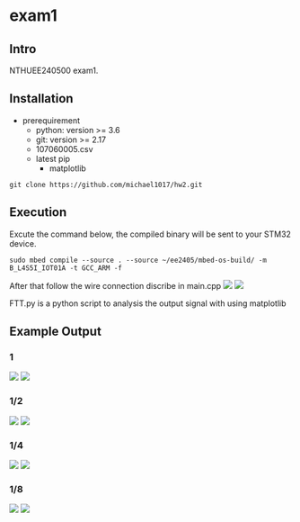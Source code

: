 # exam1
## Intro
NTHUEE240500 exam1.
## Installation
* prerequirement
	* python: version >= 3.6
	* git: version >= 2.17
	* 107060005.csv
	* latest pip
	    * matplotlib
```
git clone https://github.com/michael1017/hw2.git
```

## Execution
Excute the command below, the compiled binary will be sent to your STM32 device.
```
sudo mbed compile --source . --source ~/ee2405/mbed-os-build/ -m B_L4S5I_IOT01A -t GCC_ARM -f
``` 
After that follow the wire connection discribe in main.cpp
![](https://i.imgur.com/y8khUTG.png)
![](https://i.imgur.com/Lo8KuDG.jpg)

FTT.py is a python script to analysis the output signal with using matplotlib

## Example Output

### 1
![](https://i.imgur.com/M3UhYBi.png)
![](https://i.imgur.com/ez0PA6p.png)


### 1/2
![](https://i.imgur.com/DtKOVvL.png)
![](https://i.imgur.com/jEkc4Ok.png)


### 1/4
![](https://i.imgur.com/P2fpbGE.png)
![](https://i.imgur.com/ZYQCNjm.png)


### 1/8
![](https://i.imgur.com/ZTBqTJF.png)
![](https://i.imgur.com/NZcIjHW.png)




